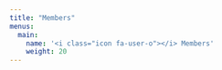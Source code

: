 ```yaml
---
title: "Members"
menus:
  main:
    name: '<i class="icon fa-user-o"></i> Members'
    weight: 20
---
```


